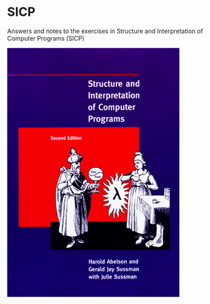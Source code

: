 # SICP
Answers and notes to the exercises in Structure and Interpretation of Computer Programs (SICP)

![Book Cover](https://github.com/jonathantorres/bookshelf/blob/master/sicp/cover.jpg)
